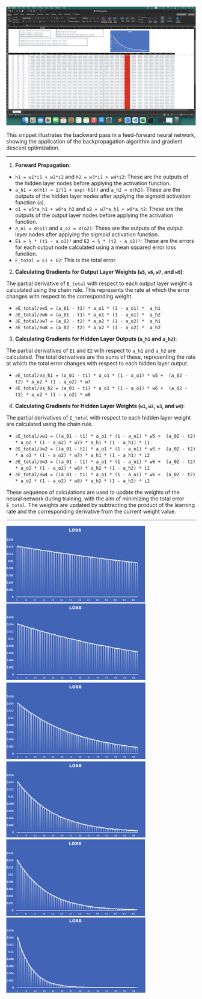 ![Represents the backward pass in a simple feed-forward neural network using the backpropagation algorithm and gradient descent optimization](https://github.com/swayam01/ERA-V1/blob/main/S6/Part-I/Assest/Screenshot%202023-06-09%20at%2012.01.46%20AM.png)

This snippet illustrates the backward pass in a feed-forward neural network, showing the application of the backpropagation algorithm and gradient descent optimization.


---

1. **Forward Propagation**:

- `h1 = w1*i1 + w2*i2` and `h2 = w3*i1 + w4*i2`: These are the outputs of the hidden layer nodes before applying the activation function.
- `a_h1 = σ(h1) = 1/(1 + exp(-h1))` and `a_h2 = σ(h2)`: These are the outputs of the hidden layer nodes after applying the sigmoid activation function (`σ`).
- `o1 = w5*a_h1 + w6*a_h2` and `o2 = w7*a_h1 + w8*a_h2`: These are the outputs of the output layer nodes before applying the activation function.
- `a_o1 = σ(o1)` and `a_o2 = σ(o2)`: These are the outputs of the output layer nodes after applying the sigmoid activation function.
- `E1 = ½ * (t1 - a_o1)²` and `E2 = ½ * (t2 - a_o2)²`: These are the errors for each output node calculated using a mean squared error loss function.
- `E_total = E1 + E2`: This is the total error.

2. **Calculating Gradients for Output Layer Weights (`w5`, `w6`, `w7`, and `w8`)**:

The partial derivative of `E_total` with respect to each output layer weight is calculated using the chain rule. This represents the rate at which the error changes with respect to the corresponding weight.

- `∂E_total/∂w5 = (a_01 - t1) * a_o1 * (1 - a_o1) *  a_h1`
- `∂E_total/∂w6 = (a_01 - t1) * a_o1 * (1 - a_o1) *  a_h2`
- `∂E_total/∂w7 = (a_02 - t2) * a_o2 * (1 - a_o2) *  a_h1`
- `∂E_total/∂w8 = (a_02 - t2) * a_o2 * (1 - a_o2) *  a_h2`

3. **Calculating Gradients for Hidden Layer Outputs (`a_h1` and `a_h2`)**:

The partial derivatives of `E1` and `E2` with respect to `a_h1` and `a_h2` are calculated. The total derivatives are the sums of these, representing the rate at which the total error changes with respect to each hidden layer output.

- `∂E_total/∂a_h1 = (a_01 - t1) * a_o1 * (1 - a_o1) * w5 +  (a_02 - t2) * a_o2 * (1 - a_o2) * w7`
- `∂E_total/∂a_h2 = (a_01 - t1) * a_o1 * (1 - a_o1) * w6 +  (a_02 - t2) * a_o2 * (1 - a_o2) * w8`

4. **Calculating Gradients for Hidden Layer Weights (`w1`, `w2`, `w3`, and `w4`)**:

The partial derivatives of `E_total` with respect to each hidden layer weight are calculated using the chain rule.

- `∂E_total/∂w1 = ((a_01 - t1) * a_o1 * (1 - a_o1) * w5 +  (a_02 - t2) * a_o2 * (1 - a_o2) * w7) * a_h1 * (1 - a_h1) * i1`
- `∂E_total/∂w2 = ((a_01 - t1) * a_o1 * (1 - a_o1) * w5 +  (a_02 - t2) * a_o2 * (1 - a_o2) * w7) * a_h1 * (1 - a_h1) * i2`
- `∂E_total/∂w3 = ((a_01 - t1) * a_o1 * (1 - a_o1) * w6 +  (a_02 - t2) * a_o2 * (1 - a_o2) * w8) * a_h2 * (1 - a_h2) * i1`
- `∂E_total/∂w4 = ((a_01 - t1) * a_o1 * (1 - a_o1) * w6 +  (a_02 - t2) * a_o2 * (1 - a_o2) * w8) * a_h2 * (1 - a_h2) * i2`

These sequence of calculations are used to update the weights of the neural network during training, with the aim of minimizing the total error `E_total`. The weights are updated by subtracting the product of the learning rate and the corresponding derivative from the current weight value.

---
![Image Description](https://github.com/swayam01/ERA-V1/blob/main/S6/Part-I/Assest/0.1.png)
![Image Description](https://github.com/swayam01/ERA-V1/blob/main/S6/Part-I/Assest/0.2.png)
![Image Description](https://github.com/swayam01/ERA-V1/blob/main/S6/Part-I/Assest/0.5.png)
![Image Description](https://github.com/swayam01/ERA-V1/blob/main/S6/Part-I/Assest/0.8.png)
![Image Description](https://github.com/swayam01/ERA-V1/blob/main/S6/Part-I/Assest/1.0.png)
![Image Description](https://github.com/swayam01/ERA-V1/blob/main/S6/Part-I/Assest/2.0.png)

